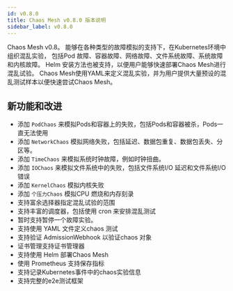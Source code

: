 ```yaml
---
id: v0.8.0
title: Chaos Mesh v0.8.0 版本说明
sidebar_label: v0.8.0
---
```


Chaos Mesh v0.8。 能够在各种类型的故障模拟的支持下，在Kubernetes环境中组织混乱实验， 包括Pod 故障、容器故障、网络故障、文件系统故障、系统故障和内核故障。 Helm 安装方法也被支持，以便用户能够快速部署Chaos Mesh进行混乱试验。 Chaos Mesh使用YAML来定义混乱实验，并为用户提供大量预设的混乱测试样本以便快速尝试Chaos Mesh。

## 新功能和改进

- 添加 `PodChaos` 来模拟Pods和容器上的失败，包括Pods和容器被杀，Pods一直无法使用
- 添加 `NetworkChaos` 模拟网络失败，包括延迟、数据包重复、数据包丢失、分区等。
- 添加 `TimeChaos` 来模拟系统时钟故障，例如时钟扭曲。
- 添加 `IOChaos` 来模拟文件系统中的失败，包括文件系统I/O 延迟和文件系统I/O 错误
- 添加 `KernelChaos` 模拟内核失败
- 添加 `个压力Chaos` 模拟CPU 燃烧和内存刻录
- 支持富余选择器指定混乱试验的范围
- 支持丰富的调度器，包括使用 cron 来安排混乱测试
- 暂时支持暂停一个故障实验。
- 支持使用 YAML 文件定义chaos 测试
- 支持验证 AdmissionWebhook 以验证chaos 对象
- 证书管理支持证书管理器
- 支持使用 Helm 部署Chaos Mesh
- 使用 Prometheus 支持保存指标
- 支持记录Kubernetes事件中的chaos实验信息
- 支持完整的e2e测试框架
